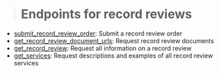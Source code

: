 > <h1>Endpoints for record reviews</h1>

<ul>
<li><a href='http/developer.nationalrr.com/#/api_submit_record_review_order'>submit_record_review_order</a>: Submit a record review order</li>
<li><a href='http/developer.nationalrr.com/#/api_get_record_review_document_urls'>get_record_review_document_urls</a>: Request record review documents</li>
<li><a href='http/developer.nationalrr.com/#/api_get_record_reviews'>get_record_review</a>: Request all information on a record review</li>
<li><a href='http/developer.nationalrr.com/#/api_get_get_services'>get_services</a>: Request descriptions and examples of all record review services</li>

</ul>
